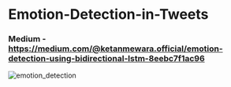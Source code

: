 # Emotion-Detection-in-Tweets

### Medium - https://medium.com/@ketanmewara.official/emotion-detection-using-bidirectional-lstm-8eebc7f1ac96

![emotion_detection](https://user-images.githubusercontent.com/69419106/210520027-c2319ac1-a136-49ae-921d-32be6cfd275c.gif)

